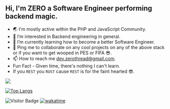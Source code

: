 ## Hi, I'm ZERO a Software Engineer performing backend magic.

<!-- - 💻 I use: `JavaScript`, `TypeScript`,`PHP`, `Laravel`, `Lumen`, `Node JS`, `Express`, `Git`, `MySQL`, `MongoDB`, `Redis`, `Apache`, `Nginx`, `PostgresSQL`, `Heroku`, `Digital Ocean`, `GitHub Actions`. -->
- 🌏 I'm mostly active within the PHP and JavaScript Community.
- 👀 I’m interested in Backend engineering in general.
- 🚀 I’m currently learning how to become a better Software Engineer.
- 🤝 Ping me to collaborate on any cool projects on any of the above stack or if you want to get wooped in PES or FIFA 😎.
- 📫 How to reach me dev.zerothread@gmail.com.
- Fun Fact - Given time, there's nothing I can't learn.
- If you `REST` you `RUST` cause `REST` is for the faint hearted 😎.


 <img align="center" src="https://github-readme-stats.vercel.app/api?username=codewithdiv&show_icons=true&theme=algolia&count_private=true&line_height=27">
<p align='center'>
    
<!-- ![Top Langs](https://github-readme-stats.vercel.app/api/top-langs/?username=ZeroThread&theme=algolia) -->
  [![Top Langs](https://github-readme-stats.vercel.app/api/top-langs/?username=codewithdiv&theme=algolia&hide=html,css,pug&layout=compact)](https://github.com/codewwithdiv/github-readme-stats)
  
<!--   [![Top Langs](https://github-readme-stats.vercel.app/api/top-langs/?username=codewithdiv&theme=algolia&langs_count=10&layout=compact)](https://github.com/codewithdiv/github-readme-stats) -->
    
    
![Visitor Badge](https://visitor-badge.laobi.icu/badge?page_id=codewithdiv)
[![wakatime](https://wakatime.com/badge/user/e045c475-1441-4df4-87fa-b18630ebfa69.svg)](https://wakatime.com/@e045c475-1441-4df4-87fa-b18630ebfa69)
</p>

<!---
ZeroThread/ZeroThread is a ✨ special ✨ repository because its `README.md` (this file) appears on your GitHub profile.
You can click the Preview link to take a look at your changes.
--->
